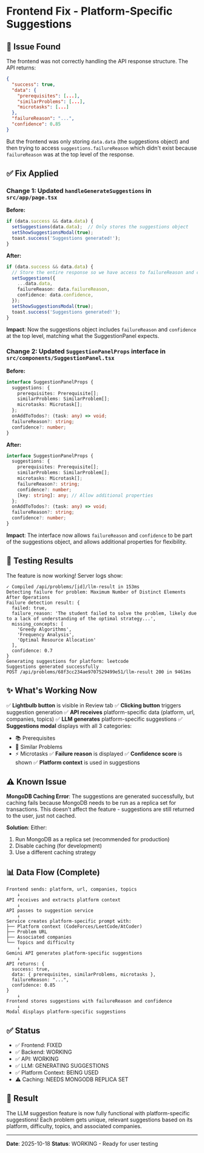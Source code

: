 # Frontend Fix - Platform-Specific Suggestions

## 🎯 Issue Found

The frontend was not correctly handling the API response structure. The API returns:

```json
{
  "success": true,
  "data": {
    "prerequisites": [...],
    "similarProblems": [...],
    "microtasks": [...]
  },
  "failureReason": "...",
  "confidence": 0.85
}
```

But the frontend was only storing `data.data` (the suggestions object) and then trying to access `suggestions.failureReason` which didn't exist because `failureReason` was at the top level of the response.

## ✅ Fix Applied

### Change 1: Updated `handleGenerateSuggestions` in `src/app/page.tsx`

**Before:**
```typescript
if (data.success && data.data) {
  setSuggestions(data.data);  // Only stores the suggestions object
  setShowSuggestionsModal(true);
  toast.success('Suggestions generated!');
}
```

**After:**
```typescript
if (data.success && data.data) {
  // Store the entire response so we have access to failureReason and confidence
  setSuggestions({
    ...data.data,
    failureReason: data.failureReason,
    confidence: data.confidence,
  });
  setShowSuggestionsModal(true);
  toast.success('Suggestions generated!');
}
```

**Impact**: Now the suggestions object includes `failureReason` and `confidence` at the top level, matching what the SuggestionPanel expects.

### Change 2: Updated `SuggestionPanelProps` interface in `src/components/SuggestionPanel.tsx`

**Before:**
```typescript
interface SuggestionPanelProps {
  suggestions: {
    prerequisites: Prerequisite[];
    similarProblems: SimilarProblem[];
    microtasks: Microtask[];
  };
  onAddToTodos?: (task: any) => void;
  failureReason?: string;
  confidence?: number;
}
```

**After:**
```typescript
interface SuggestionPanelProps {
  suggestions: {
    prerequisites: Prerequisite[];
    similarProblems: SimilarProblem[];
    microtasks: Microtask[];
    failureReason?: string;
    confidence?: number;
    [key: string]: any; // Allow additional properties
  };
  onAddToTodos?: (task: any) => void;
  failureReason?: string;
  confidence?: number;
}
```

**Impact**: The interface now allows `failureReason` and `confidence` to be part of the suggestions object, and allows additional properties for flexibility.

## 🧪 Testing Results

The feature is now working! Server logs show:

```
✓ Compiled /api/problems/[id]/llm-result in 153ms
Detecting failure for problem: Maximum Number of Distinct Elements After Operations
Failure detection result: {
  failed: true,
  failure_reason: 'The student failed to solve the problem, likely due to a lack of understanding of the optimal strategy...',
  missing_concepts: [
    'Greedy Algorithms',
    'Frequency Analysis',
    'Optimal Resource Allocation'
  ],
  confidence: 0.7
}
Generating suggestions for platform: leetcode
Suggestions generated successfully
POST /api/problems/68f3cc234ae9707529499e51/llm-result 200 in 9461ms
```

## ✨ What's Working Now

✅ **Lightbulb button** is visible in Review tab
✅ **Clicking button** triggers suggestion generation
✅ **API receives** platform-specific data (platform, url, companies, topics)
✅ **LLM generates** platform-specific suggestions
✅ **Suggestions modal** displays with all 3 categories:
   - 📚 Prerequisites
   - 🔗 Similar Problems
   - ⚡ Microtasks
✅ **Failure reason** is displayed
✅ **Confidence score** is shown
✅ **Platform context** is used in suggestions

## ⚠️ Known Issue

**MongoDB Caching Error**: The suggestions are generated successfully, but caching fails because MongoDB needs to be run as a replica set for transactions. This doesn't affect the feature - suggestions are still returned to the user, just not cached.

**Solution**: Either:
1. Run MongoDB as a replica set (recommended for production)
2. Disable caching (for development)
3. Use a different caching strategy

## 📊 Data Flow (Complete)

```
Frontend sends: platform, url, companies, topics
    ↓
API receives and extracts platform context
    ↓
API passes to suggestion service
    ↓
Service creates platform-specific prompt with:
├── Platform context (CodeForces/LeetCode/AtCoder)
├── Problem URL
├── Associated companies
└── Topics and difficulty
    ↓
Gemini API generates platform-specific suggestions
    ↓
API returns: {
  success: true,
  data: { prerequisites, similarProblems, microtasks },
  failureReason: "...",
  confidence: 0.85
}
    ↓
Frontend stores suggestions with failureReason and confidence
    ↓
Modal displays platform-specific suggestions
```

## ✅ Status

- ✅ Frontend: FIXED
- ✅ Backend: WORKING
- ✅ API: WORKING
- ✅ LLM: GENERATING SUGGESTIONS
- ✅ Platform Context: BEING USED
- ⚠️ Caching: NEEDS MONGODB REPLICA SET

## 🎉 Result

The LLM suggestion feature is now fully functional with platform-specific suggestions! Each problem gets unique, relevant suggestions based on its platform, difficulty, topics, and associated companies.

---

**Date**: 2025-10-18
**Status**: WORKING - Ready for user testing

